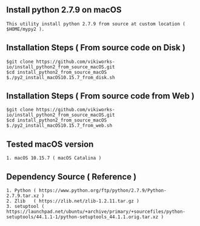 ## Install python 2.7.9 on macOS 

    This utility install python 2.7.9 from source at custom location ( $HOME/mypy2 ). 

## Installation Steps ( From source code on Disk )

    $git clone https://github.com/vikiworks-io/install_python2_from_source_macOS.git
    $cd install_python2_from_source_macOS
    $./py2_install_macOS10.15.7_from_disk.sh

## Installation Steps ( From source code from Web )

    $git clone https://github.com/vikiworks-io/install_python2_from_source_macOS.git
    $cd install_python2_from_source_macOS
    $./py2_install_macOS10.15.7_from_web.sh

## Tested macOS version

    1. macOS 10.15.7 ( macOS Catalina )


## Dependency Source ( Reference )

    1. Python ( https://www.python.org/ftp/python/2.7.9/Python-2.7.9.tar.xz )
    2. Zlib   ( https://zlib.net/zlib-1.2.11.tar.gz )
    3. setuptool ( https://launchpad.net/ubuntu/+archive/primary/+sourcefiles/python-setuptools/44.1.1-1/python-setuptools_44.1.1.orig.tar.xz )
